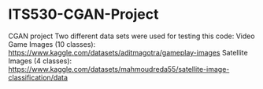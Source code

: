 # ITS530-CGAN-Project
CGAN project
Two different data sets were used for testing this code:
Video Game Images (10 classes): https://www.kaggle.com/datasets/aditmagotra/gameplay-images
Satellite Images (4 classes): https://www.kaggle.com/datasets/mahmoudreda55/satellite-image-classification/data
